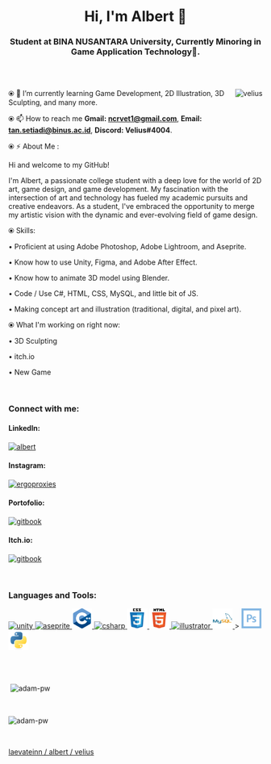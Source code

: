 <h1 align="center">Hi, I'm Albert 👋</h1>
<h3 align="center">Student at BINA NUSANTARA University, Currently Minoring in Game Application Technology🌟.</h3>

<br>

<br>


<p><img align="right" src="https://github.com/laevateinn-09/laevateinn-09/assets/91774625/22353576-2a37-4ffb-a8fa-da5cc6dc5014" alt="velius" /></p>


⦿ 🌱 I’m currently learning Game Development, 2D Illustration, 3D Sculpting, and many more.

⦿ 📫 How to reach me **Gmail: ncrvet1@gmail.com**, **Email: tan.setiadi@binus.ac.id**, **Discord: Velius#4004**.

⦿ ⚡ About Me : <p> Hi and welcome to my GitHub!  </p>I'm Albert, a passionate college student with a deep love for the world of 2D art, game design, and game development.
My fascination with the intersection of art and technology has fueled my academic pursuits and creative endeavors. As a student, I've embraced the opportunity to merge my artistic vision with the dynamic and ever-evolving field of game design.

⦿ Skills:
    <p>   • Proficient at using Adobe Photoshop, Adobe Lightroom, and Aseprite. </p>
    <p>   • Know how to use Unity, Figma, and Adobe After Effect. </p>
    <p>   • Know how to animate 3D model using Blender. </p>
    <p>   • Code / Use C#, HTML, CSS, MySQL, and little bit of JS. </p>
    <p>   • Making concept art and illustration (traditional, digital, and pixel art). </p>

⦿ What I'm working on right now:
    <p>   • 3D Sculpting </p> 
    <p>   • itch.io </p>
    <p>   • New Game </p>
<br>

<h3 align="left">Connect with me:</h3>
<p align="left">
<h4 align="left">LinkedIn: </h4>
  <a href="https://www.linkedin.com/in/tan-albertus-triwijaya-setiadi-a9416a222/" target="blank"><img align="center"
      src="https://raw.githubusercontent.com/rahuldkjain/github-profile-readme-generator/master/src/images/icons/Social/linked-in-alt.svg"
      alt="albert" height="30" width="40" /></a>
<h4 align="left">Instagram: </h4>
  <a href="https://www.instagram.com/ergoproxies/" target="blank"><img align="center"
      src="https://raw.githubusercontent.com/rahuldkjain/github-profile-readme-generator/master/src/images/icons/Social/instagram.svg"
      alt="ergoproxies" height="30" width="40" /></a>
<h4 align="left">Portofolio: </h4>
  <a href="https://portofolio-3.gitbook.io/portofolio-albert/" target="blank"><img align="center"
      src="https://github.com/laevateinn-09/laevateinn-09/assets/91774625/e86f4614-8e23-44be-aabd-3fe071675bb8"
      alt="gitbook" height="30" width="40" /></a>
<h4 align="left">Itch.io: </h4>
  <a href="https://portofolio-3.gitbook.io/portofolio-albert/" target="blank"><img align="center"
      src="https://github.com/laevateinn-09/laevateinn-09/assets/91774625/e86f4614-8e23-44be-aabd-3fe071675bb8"
      alt="gitbook" height="30" width="40" /></a>

</p>

<br>

<h3 align="left">Languages and Tools:</h3>
<p align="left"> <a href="https://unity.com" target="_blank" rel="noreferrer"> <img
      src="https://github.com/laevateinn-09/laevateinn-09/assets/91774625/b3536cde-a9bb-451e-9268-4be474cc829c"
      alt="unity" width="40" height="40" /> </a> <a href="https://cplusplus.com/" target="_blank" rel="noreferrer">
<a href="https://aseprite.com/" target="_blank" rel="noreferrer"> <img
      src="https://github.com/laevateinn-09/laevateinn-09/assets/91774625/911624d8-3fa5-4fa7-bcf1-90d8713d7120"
      alt="aseprite" width="40" height="40" /> </a> <a href="https://cplusplus.com/" target="_blank" rel="noreferrer">
    <img src="https://raw.githubusercontent.com/devicons/devicon/master/icons/cplusplus/cplusplus-original.svg"
      alt="cplusplus" width="40" height="40" /> </a> 
      <a href="https://www.w3schools.com/cs/index.php" target="_blank" rel="noreferrer">
    <img src="https://github.com/laevateinn-09/laevateinn-09/assets/91774625/eb37aac3-763e-4d0b-8933-f318aa564aeb"
      alt="csharp" width="40" height="40" /> </a> <a href="https://www.w3schools.com/css/" target="_blank"
    rel="noreferrer">
        <a href="https://www.w3schools.com/css/" target="_blank"
    rel="noreferrer"> <img
      src="https://raw.githubusercontent.com/devicons/devicon/master/icons/css3/css3-original-wordmark.svg" alt="css3"
      width="40" height="40" /> </a> <a href="https://www.w3.org/html/" target="_blank" rel="noreferrer"> <img
      src="https://raw.githubusercontent.com/devicons/devicon/master/icons/html5/html5-original-wordmark.svg"
      alt="html5" width="40" height="40" /> </a> <a href="https://www.adobe.com/in/products/illustrator.html"
    target="_blank" rel="noreferrer"> <img
      src="https://www.vectorlogo.zone/logos/adobe_illustrator/adobe_illustrator-icon.svg" alt="illustrator" width="40"
      height="40" /> </a> 
 <a href="https://www.mysql.com/"
    target="_blank" rel="noreferrer">
 <img
      src="https://raw.githubusercontent.com/devicons/devicon/master/icons/mysql/mysql-original-wordmark.svg"
      alt="mysql" width="40" height="40" /> </a> </a> > <img
      src="https://raw.githubusercontent.com/devicons/devicon/master/icons/photoshop/photoshop-line.svg" alt="photoshop"
      width="40" height="40" /> </a> <a href="https://www.python.org" target="_blank" rel="noreferrer"> <img
      src="https://raw.githubusercontent.com/devicons/devicon/master/icons/python/python-original.svg" alt="python"
      width="40" height="40" /> </a> <a href="https://reactjs.org/" target="_blank" rel="noreferrer">  </a> </p>

<br>


<br>

<p>&nbsp;<img align="center" src="https://github-readme-stats.vercel.app/api?username=adam-pw&show_icons=true&locale=en&bg_color=0d1117&text_color=ffffff&repo=convoychat"
    alt="adam-pw" /></p>

<br>

<p><img align="center" src="https://github-readme-streak-stats.herokuapp.com/?user=Adam-pw&theme=dark&background=0d1117&date_format=M%20j%5B%2C%20Y%5D" alt="adam-pw" /></p>
      
<p align="left"> <a href="https://twitter.com/" target="blank"><img
      src="https://img.shields.io/twitter/follow/?logo=twitter&style=for-the-badge" alt="" /></a> </p>

[laevateinn / albert / velius](https://github.com/laevateinn-09)
